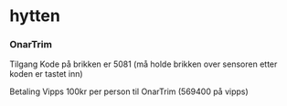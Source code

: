# hytten

### OnarTrim

Tilgang
Kode på brikken er 5081 (må holde brikken over sensoren etter koden er tastet inn)

Betaling
Vipps 100kr per person til OnarTrim (569400 på vipps)
